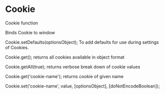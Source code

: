# Cookie
Cookie function

Binds Cookie to window

Cookie.setDefaults(optionsObject); To add defaults for use during settings of Cookies.

Cookie.get(); returns all cookies available in object format

Cookie.getAll(true); returns verbose break down of cookie values

Cookie.get('cookie-name'); returns cookie of given name

Cookie.set('cookie-name', value, [optionsObject], [doNotEncodeBoolean]);
